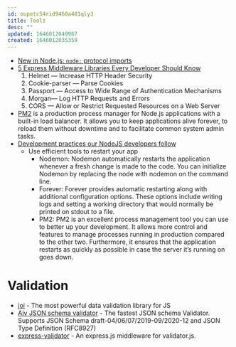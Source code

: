 ```yaml
---
id: oupetc54rid9460a481qly3
title: Tools
desc: ""
updated: 1646012049967
created: 1646012035359
---
```


- [New in Node.js: `node:` protocol imports](https://2ality.com/2021/12/node-protocol-imports.html)
- [5 Express Middleware Libraries Every Developer Should Know](https://blog.bitsrc.io/5-express-middleware-libraries-every-developer-should-know-94e2728f7503)
  1. Helmet — Increase HTTP Header Security
  2. Cookie-parser — Parse Cookies
  3. Passport — Access to Wide Range of Authentication Mechanisms
  4. Morgan— Log HTTP Requests and Errors
  5. CORS — Allow or Restrict Requested Resources on a Web Server
- [PM2](https://pm2.keymetrics.io/) is a production process manager for Node.js applications with a built-in load balancer. It allows you to keep applications alive forever, to reload them without downtime and to facilitate common system admin tasks.
- [Development practices our NodeJS developers follow](https://www.peerbits.com/blog/development-practices-for-nodejs-developers.html)
  - Use efficient tools to restart your app
    - Nodemon: Nodemon automatically restarts the application whenever a fresh change is made to the code. You can initialize Nodemon by replacing the node with nodemon on the command line.
    - Forever: Forever provides automatic restarting along with additional configuration options. These options include writing logs and setting a working directory that would normally be printed on stdout to a file.
    - PM2: PM2 is an excellent process management tool you can use to better up your development. It allows more control and features to manage processes running in production compared to the other two. Furthermore, it ensures that the application restarts as quickly as possible in case the server it’s running on goes down.

# Validation

- [joi](https://github.com/sideway/joi) - The most powerful data validation library for JS
- [Ajv JSON schema validator](https://github.com/ajv-validator/ajv) - The fastest JSON schema Validator. Supports JSON Schema draft-04/06/07/2019-09/2020-12 and JSON Type Definition (RFC8927)
- [express-validator](https://github.com/express-validator/express-validator) - An express.js middleware for validator.js.
